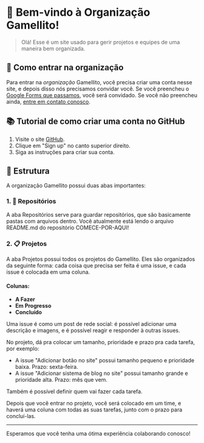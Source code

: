 # 🎉 Bem-vindo à Organização Gamellito!

> Olá! Esse é um site usado para gerir projetos e equipes de uma maneira bem organizada.

## 🚀 Como entrar na organização

Para entrar na *organização* Gamellito, você precisa criar uma conta nesse site, e depois disso nós precisamos convidar você. Se você preencheu o [Google Forms que passamos](https://qrco.de/bfbBrn), você será convidado.
Se você não preencheu ainda, [entre em contato conosco](mailto:projetogamellito@uel.br).

## 📚 Tutorial de como criar uma conta no GitHub

1. Visite o site [GitHub](https://github.com).
2. Clique em "Sign up" no canto superior direito.
3. Siga as instruções para criar sua conta.

## 🏢 Estrutura

A organização Gamellito possui duas abas importantes:

### 1. 📂 Repositórios

A aba Repositórios serve para guardar repositórios, que são basicamente pastas com arquivos dentro. Você atualmente está lendo o arquivo README.md do repositório COMECE-POR-AQUI!

### 2. 📋 Projetos

A aba Projetos possui todos os projetos do Gamellito. Eles são organizados da seguinte forma: cada coisa que precisa ser feita é uma issue, e cada issue é colocada em uma coluna.

#### Colunas:

- **A Fazer** 
- **Em Progresso** 
- **Concluído** 

Uma issue é como um post de rede social: é possível adicionar uma descrição e imagens, e é possível reagir e responder à outras issues.

No projeto, dá pra colocar um tamanho, prioridade e prazo pra cada tarefa, por exemplo:
- A issue "Adicionar botão no site" possui tamanho pequeno e prioridade baixa. Prazo: sexta-feira.
- A issue "Adicionar sistema de blog no site" possui tamanho grande e prioridade alta. Prazo: mês que vem.

Também é possível definir quem vai fazer cada tarefa.

Depois que você entrar no projeto, você será colocado em um time, e haverá uma coluna com todas as suas tarefas, junto com o prazo para concluí-las.

---

Esperamos que você tenha uma ótima experiência colaborando conosco!
